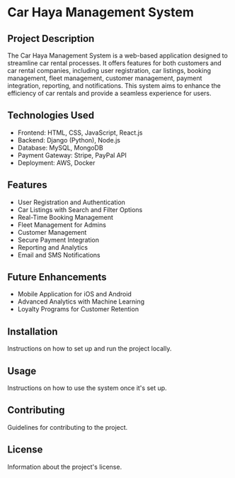 # Car Haya Management System

## Project Description

The Car Haya Management System is a web-based application designed to streamline car rental processes. It offers features for both customers and car rental companies, including user registration, car listings, booking management, fleet management, customer management, payment integration, reporting, and notifications. This system aims to enhance the efficiency of car rentals and provide a seamless experience for users.

## Technologies Used

- Frontend: HTML, CSS, JavaScript, React.js
- Backend: Django (Python), Node.js
- Database: MySQL, MongoDB
- Payment Gateway: Stripe, PayPal API
- Deployment: AWS, Docker

## Features

- User Registration and Authentication
- Car Listings with Search and Filter Options
- Real-Time Booking Management
- Fleet Management for Admins
- Customer Management
- Secure Payment Integration
- Reporting and Analytics
- Email and SMS Notifications

## Future Enhancements

- Mobile Application for iOS and Android
- Advanced Analytics with Machine Learning
- Loyalty Programs for Customer Retention

## Installation

Instructions on how to set up and run the project locally.

## Usage

Instructions on how to use the system once it's set up.

## Contributing

Guidelines for contributing to the project.

## License

Information about the project's license.
